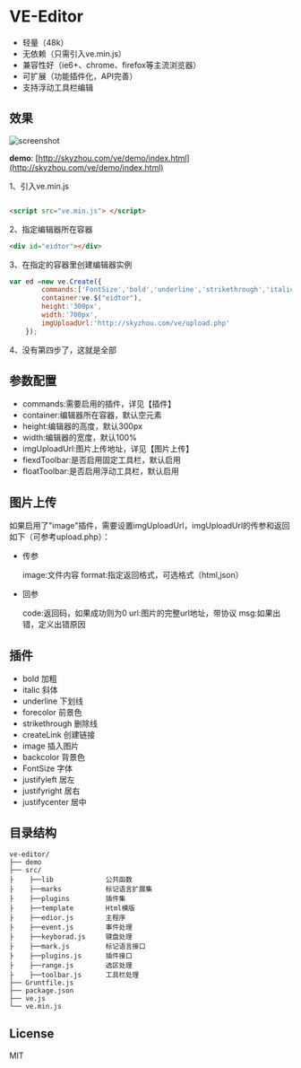 # VE-Editor



* 轻量（48k）
* 无依赖（只需引入ve.min.js）
* 兼容性好（ie6+、chrome、firefox等主流浏览器）
* 可扩展（功能插件化，API完善）
* 支持浮动工具栏编辑


## 效果

![screenshot](https://raw.github.com/skyzhou/VE-Editor/master/demo/ve-editor.jpg)

__demo__: [http://skyzhou.com/ve/demo/index.html](http://skyzhou.com/ve/demo/index.html)

1、引入ve.min.js

```html

<script src="ve.min.js"> </script>

```

2、指定编辑器所在容器

```html
<div id="eidtor"></div>
```

3、在指定的容器里创建编辑器实例

```javascript
var ed =new ve.Create({
		commands:['FontSize','bold','underline','strikethrough','italic',"forecolor",'backcolor','justifyleft','justifycenter','justifyright','createLink','image'],
        container:ve.$("eidtor"),
        height:'300px',
        width:'700px',
        imgUploadUrl:'http://skyzhou.com/ve/upload.php'
	});
```
4、没有第四步了，这就是全部



## 参数配置

* commands:需要启用的插件，详见【插件】
* container:编辑器所在容器，默认空元素
* height:编辑器的高度，默认300px
* width:编辑器的宽度，默认100%
* imgUploadUrl:图片上传地址，详见【图片上传】
* fiexdToolbar:是否启用固定工具栏，默认启用
* floatToolbar:是否启用浮动工具栏，默认启用



## 图片上传

如果启用了"image"插件，需要设置imgUploadUrl，imgUploadUrl的传参和返回如下（可参考upload.php）：

* 传参

	image:文件内容
	format:指定返回格式，可选格式（html,json）

* 回参

	code:返回码，如果成功则为0
	url:图片的完整url地址，带协议
	msg:如果出错，定义出错原因

## 插件


* bold 加粗
* italic 斜体
* underline 下划线
* forecolor 前景色
* strikethrough 删除线
* createLink 创建链接
* image 插入图片
* backcolor 背景色
* FontSize 字体
* justifyleft 居左
* justifyright 居右
* justifycenter 居中

## 目录结构

```
ve-editor/
├── demo				
├── src/				
├    ├──lib				公共函数
├    ├──marks			标记语言扩展集
├    ├──plugins			插件集
├    ├──template		Html模版
├    ├──edior.js		主程序
├    ├──event.js		事件处理
├    ├──keyborad.js		键盘处理
├    ├──mark.js			标记语言接口
├    ├──plugins.js		插件接口
├    ├──range.js		选区处理
├    ├──toolbar.js		工具栏处理
├── Gruntfile.js
├── package.json
├── ve.js
└── ve.min.js
```

## License

MIT


